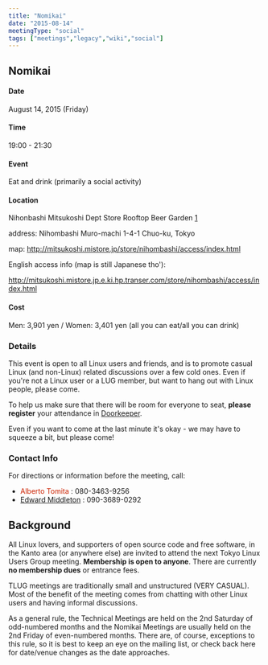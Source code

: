 ```yaml
---
title: "Nomikai"
date: "2015-08-14"
meetingType: "social"
tags: ["meetings","legacy","wiki","social"]
---
```


<h2 id="nomikai">Nomikai</h2>
<h4 id="date">Date</h4>
<p>August 14, 2015 (Friday)</p>
<h4 id="time">Time</h4>
<p>19:00 - 21:30</p>
<h4 id="event">Event</h4>
<p>Eat and drink (primarily a social activity)</p>
<h4 id="location">Location</h4>
<p>Nihonbashi Mitsukoshi Dept Store Rooftop Beer Garden
<a href="http://mitsukoshi.mistore.jp/store/nihombashi/event/beergarden/index.html">1</a></p>
<p>address: Nihombashi Muro-machi 1-4-1 Chuo-ku, Tokyo</p>
<p>map: <a href="http://mitsukoshi.mistore.jp/store/nihombashi/access/index.html">http://mitsukoshi.mistore.jp/store/nihombashi/access/index.html</a></p>
<p>English access info (map is still Japanese tho'):</p>
<p><a href="http://mitsukoshi.mistore.jp.e.ki.hp.transer.com/store/nihombashi/access/index.html">http://mitsukoshi.mistore.jp.e.ki.hp.transer.com/store/nihombashi/access/index.html</a></p>
<h4 id="cost">Cost</h4>
<p>Men: 3,901 yen / Women: 3,401 yen
(all you can eat/all you can drink)</p>
<h3 id="details">Details</h3>
<p>This event is open to all Linux users and friends, and is to promote casual Linux (and non-Linux) related discussions over a few cold ones. Even if you're not a Linux user or a LUG member, but want to hang out with Linux people, please come.</p>
<p>To help us make sure that there will be room for everyone to seat, <strong>please register</strong> your attendance in <a href="http://tlug.doorkeeper.jp/">Doorkeeper</a>.</p>
<p>Even if you want to come at the last minute it's okay - we may have to squeeze a bit, but please come!</p>
<h3 id="contact_info">Contact Info</h3>
<p>For directions or information before the meeting, call:</p>
<ul>
<li><font color="#CC2200">Alberto Tomita</font> : 080-3463-9256</li>
<li><a href="./Edward_Middleton">Edward Middleton</a> : 090-3689-0292</li>
</ul>

<h2 id="introduction">Background</h2>
<p>All Linux lovers, and supporters of open source code and free software, in the Kanto area (or anywhere else) are invited to attend the next Tokyo Linux Users Group meeting. <b>Membership is open to anyone</b>. There are currently <b>no membership dues</b> or entrance fees.</p>
<p>TLUG meetings are traditionally small and unstructured (VERY CASUAL). Most of the benefit of the meeting comes from chatting with other Linux users and having informal discussions.</p>
<p>As a general rule, the Technical Meetings are held on the 2nd Saturday of odd-numbered months and the Nomikai Meetings are usually held on the 2nd Friday of even-numbered months. There are, of course, exceptions to this rule, so it is best to keep an eye on the mailing list, or check back here for date/venue changes as the date approaches.</p>
